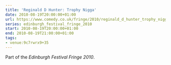 ```yaml
---
title: 'Reginald D Hunter: Trophy Nigga'
date: 2010-08-19T20:00:00+01:00
url: https://www.comedy.co.uk/fringe/2010/reginald_d_hunter_trophy_nigga/
series: edinburgh_festival_fringe_2010
start: 2010-08-19T20:00:00+01:00
end: 2010-08-19T21:00:00+01:00
tags:
- venue:9c7rwrx9+35
---
```

Part of the *Edinburgh Festival Fringe 2010*.
